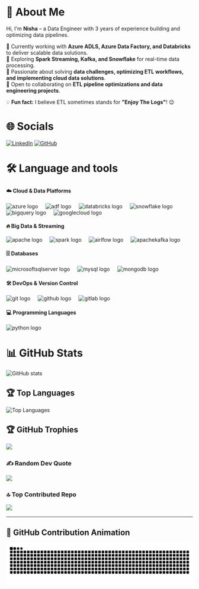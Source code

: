 # 💫 About Me
Hi, I'm **Nisha** – a Data Engineer with 3 years of experience building and optimizing data pipelines.  

🔹 Currently working with **Azure ADLS, Azure Data Factory, and Databricks** to deliver scalable data solutions.  
🔹 Exploring **Spark Streaming, Kafka, and Snowflake** for real-time data processing.  
🔹 Passionate about solving **data challenges, optimizing ETL workflows, and implementing cloud data solutions**.  
🔹 Open to collaborating on **ETL pipeline optimizations and data engineering projects**.  

💡 **Fun fact:** I believe ETL sometimes stands for **"Enjoy The Logs"**! 😉 


# 🌐 Socials
[![LinkedIn](https://img.shields.io/badge/LinkedIn-%230077B5.svg?logo=linkedin&logoColor=white)](https://linkedin.com/in/nisha-s-16410917a) 
[![GitHub](https://img.shields.io/badge/GitHub-%23121011.svg?logo=github&logoColor=white)](https://github.com/Nisha789)

<!--
<div align="center">
  <img src="https://img.shields.io/static/v1?message=LinkedIn&logo=linkedin&label=&color=0077B5&logoColor=white&labelColor=&style=for-the-badge" height="25" alt="linkedin logo"  />
  <img src="https://img.shields.io/static/v1?message=Youtube&logo=youtube&label=&color=FF0000&logoColor=white&labelColor=&style=for-the-badge" height="25" alt="youtube logo"  />
  <img src="https://img.shields.io/static/v1?message=Twitter&logo=twitter&label=&color=1DA1F2&logoColor=white&labelColor=&style=for-the-badge" height="25" alt="twitter logo"  />
</div>

###

<div align="left">
  <img src="https://visitor-badge.laobi.icu/badge?page_id=Nisha789.Nisha789&"  />
</div>
-->

###

<h1 align="left">🛠 Language and tools</h1>

###

#### ☁️ Cloud & Data Platforms
<div align="left">
<img src="https://cdn.jsdelivr.net/gh/devicons/devicon/icons/azure/azure-original.svg" height="40" alt="azure logo"  />
  <img width="12" />
<img src="https://encrypted-tbn0.gstatic.com/images?q=tbn:ANd9GcQgUVmHlPzCUAPXfI75lpYeQnxWWzUyB86qhA&s" height="40" alt="adf logo"  />
  <img width="12" />
  <img src="https://encrypted-tbn0.gstatic.com/images?q=tbn:ANd9GcS36Vt4wSXF8AZGnryASm-iL1f71ucL1f9pjg&s" height="40" alt="databricks logo"  />
  <img width="12" />
  <img src="https://logos-world.net/wp-content/uploads/2022/11/Snowflake-Emblem.png" height="40" alt="snowflake logo"  />
  <img width="12" />
  <img src="https://1000logos.net/wp-content/uploads/2024/10/BigQuery-Logo.jpg" height="40" alt="bigquery logo"  />
  <img width="12" />
  <img src="https://cdn.jsdelivr.net/gh/devicons/devicon/icons/googlecloud/googlecloud-original.svg" height="40" alt="googlecloud logo"  />
  <img width="12" />
</div>

#### 🔥 Big Data & Streaming
<div align="left">
<img src="https://cdn.jsdelivr.net/gh/devicons/devicon/icons/apache/apache-original.svg" height="40" alt="apache logo"  />
  <img width="12" />
<img src="https://assets.streamlinehq.com/image/private/w_300,h_300,ar_1/f_auto/v1/icons/1/apache-spark-94zum7n2swq44413oz16m.png/apache-spark-xntvdsnrrb09llwflruka.png?_a=DAJFJtWIZAAC" height="40" alt="spark logo"  />
  <img width="12" />
<img src="https://encrypted-tbn0.gstatic.com/images?q=tbn:ANd9GcTFzCIuPsPokbP-V0RFFgCRJqcve5gpjJmTtg&s" height="40" alt="airlfow logo"  />
  <img width="12" />
<img src="https://cdn.jsdelivr.net/gh/devicons/devicon/icons/apachekafka/apachekafka-original.svg" height="40" alt="apachekafka logo"  />
  <img width="12" />
</div>

#### 🗄️ Databases
<div align="left">
<img src="https://cdn.jsdelivr.net/gh/devicons/devicon/icons/microsoftsqlserver/microsoftsqlserver-plain.svg" height="40" alt="microsoftsqlserver logo"  />
<img width="12" />
  <img src="https://cdn.jsdelivr.net/gh/devicons/devicon/icons/mysql/mysql-original.svg" height="40" alt="mysql logo"  />
  <img width="12" />  
  <img src="https://cdn.jsdelivr.net/gh/devicons/devicon/icons/mongodb/mongodb-original.svg" height="40" alt="mongodb logo"  />
  <img width="12" />
</div>



#### 🛠 DevOps & Version Control
<div align="left">
<img src="https://cdn.jsdelivr.net/gh/devicons/devicon/icons/git/git-original.svg" height="40" alt="git logo"  />
  <img width="12" />
  <img src="https://cdn.jsdelivr.net/gh/devicons/devicon/icons/github/github-original.svg" height="40" alt="github logo"  />
  <img width="12" />
  <img src="https://cdn.jsdelivr.net/gh/devicons/devicon/icons/gitlab/gitlab-original.svg" height="40" alt="gitlab logo"  />
  <img width="12" />
</div>

#### 💻 Programming Languages
<div align="left">
  <img src="https://cdn.jsdelivr.net/gh/devicons/devicon/icons/python/python-original.svg" height="40" alt="python logo"  />
</div>

###

# 📊 GitHub Stats
<div align="left">

![GitHub stats](https://github-readme-stats.vercel.app/api?username=Nisha789&theme=default&show_icons=true&count_private=true)  

<!-- ![Top Languages](https://github-readme-stats.vercel.app/api/top-langs/?username=Nisha789&theme=default&layout=compact&langs_count=6) -->

<!-- ![Trophies](https://github-profile-trophy.vercel.app/?username=Nisha789&theme=radical&no-bg=true) -->

</div>

<!-- # 📊 GitHub Stats
![](https://github-readme-stats.vercel.app/api?username=Nisha789&theme=default&hide_border=false&include_all_commits=true&count_private=true) 
![](https://nirzak-streak-stats.vercel.app/?user=Nisha789&theme=default&hide_border=false)
![](https://github-readme-stats.vercel.app/api/top-langs/?username=Nisha789&theme=default&hide_border=false&include_all_commits=true&count_private=true&layout=compact) -->

## 🏆 Top Languages
![Top Languages](https://github-readme-stats.vercel.app/api/top-langs/?username=Nisha789&theme=default&layout=compact&langs_count=6)


## 🏆 GitHub Trophies
![](https://github-profile-trophy.vercel.app/?username=Nisha789&theme=radical&no-frame=false&no-bg=true&margin-w=4)

### ✍️ Random Dev Quote
![](https://quotes-github-readme.vercel.app/api?type=horizontal&theme=default)

### 🔝 Top Contributed Repo
![](https://github-contributor-stats.vercel.app/api?username=Nisha789&limit=5&theme=default&combine_all_yearly_contributions=true)

---
<!-- Proudly created with GPRM ( https://gprm.itsvg.in ) -->
## 🐍 GitHub Contribution Animation
<!-- <br clear="both"> -->

<img src="https://raw.githubusercontent.com/Nisha789/Nisha789/output/snake.svg" alt="Snake animation" />

<!-- ### -->

<!-- <div align="center">
  <img src="https://github-readme-activity-graph.vercel.app/graph?username=Nisha789&bg_color=ffffff&color=000000&line=1f78c1&point=ff5733&area=true&hide_border=true" height="300" alt="activity-graph graph" />
</div>

### -->

<!--
###

<div align="center">
  <img src="https://profile-counter.glitch.me/Nisha789/count.svg?"  />
</div>

###

<div align="center">
  <img src="https://github-readme-stats.vercel.app/api?username=Nisha789&hide_title=false&hide_rank=false&show_icons=true&include_all_commits=true&count_private=true&disable_animations=false&theme=dracula&locale=en&hide_border=false&order=1" height="150" alt="stats graph"  />
  <img src="https://github-readme-stats.vercel.app/api/top-langs?username=Nisha789&locale=en&hide_title=false&layout=compact&card_width=320&langs_count=5&theme=dracula&hide_border=false&order=2" height="150" alt="languages graph"  />
  <img src="https://streak-stats.demolab.com?user=Nisha789&locale=en&mode=daily&theme=dracula&hide_border=false&border_radius=5&order=3" height="150" alt="streak graph"  />
  <img src="https://github-profile-trophy.vercel.app?username=Nisha789&theme=dracula&column=-1&row=1&margin-w=8&margin-h=8&no-bg=false&no-frame=false&order=4" height="150" alt="trophy graph"  />
  <img src="https://github-readme-activity-graph.vercel.app/graph?username=Nisha789&radius=16&theme=react&area=true&order=5" height="300" alt="activity-graph graph"  />
</div>

###
-->
